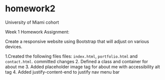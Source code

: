 # homework2

University of Miami cohort 

Week 1 Homework Assignment:

Create a responsive website using Bootstrap that will adjust on various devices. 

1.Created the following files files: `index.html`, `portfolio.html` and `contact.html`. committed changes
2. Defined a class and container for about me
3. Added placeholder image tag for about me with accessibility alt tag 
4. Added justify-content-end to justify nav menu bar